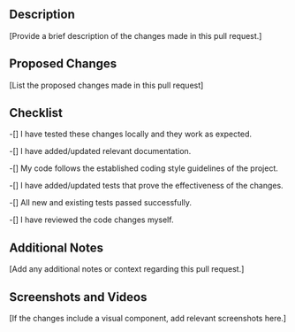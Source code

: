 ## Description

[Provide a brief description of the changes made in this pull request.]

## Proposed Changes

[List the proposed changes made in this pull request]

## Checklist

-[] I have tested these changes locally and they work as expected.

-[] I have added/updated relevant documentation.

-[] My code follows the established coding style guidelines of the project.

-[] I have added/updated tests that prove the effectiveness of the changes.

-[] All new and existing tests passed successfully.

-[] I have reviewed the code changes myself.

## Additional Notes

[Add any additional notes or context regarding this pull request.]

## Screenshots and Videos

[If the changes include a visual component, add relevant screenshots here.]